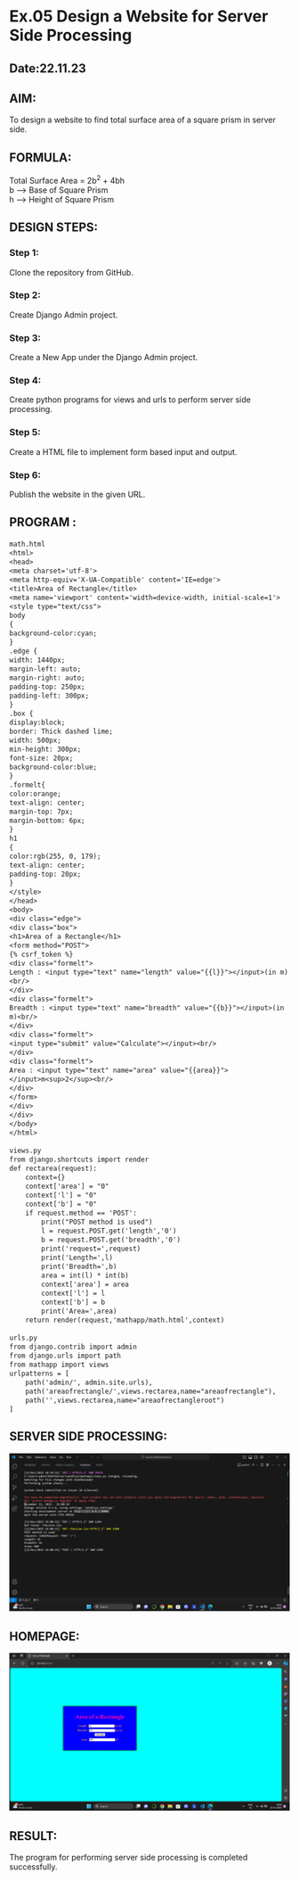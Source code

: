# Ex.05 Design a Website for Server Side Processing
## Date:22.11.23

## AIM:
To design a website to find total surface area of a square prism in server side.

## FORMULA:
Total Surface Area = 2b<sup>2</sup> + 4bh
<br>b --> Base of Square Prism
<br>h --> Height of Square Prism

## DESIGN STEPS:

### Step 1:
Clone the repository from GitHub.

### Step 2:
Create Django Admin project.

### Step 3:
Create a New App under the Django Admin project.

### Step 4:
Create python programs for views and urls to perform server side processing.

### Step 5:
Create a HTML file to implement form based input and output.

### Step 6:
Publish the website in the given URL.

## PROGRAM :
```
math.html
<html>
<head>
<meta charset='utf-8'>
<meta http-equiv='X-UA-Compatible' content='IE=edge'>
<title>Area of Rectangle</title>
<meta name='viewport' content='width=device-width, initial-scale=1'>
<style type="text/css">
body 
{
background-color:cyan;
}
.edge {
width: 1440px;
margin-left: auto;
margin-right: auto;
padding-top: 250px;
padding-left: 300px;
}
.box {
display:block;
border: Thick dashed lime;
width: 500px;
min-height: 300px;
font-size: 20px;
background-color:blue;
}
.formelt{
color:orange;
text-align: center;
margin-top: 7px;
margin-bottom: 6px;
}
h1
{
color:rgb(255, 0, 179);
text-align: center;
padding-top: 20px;
}
</style>
</head>
<body>
<div class="edge">
<div class="box">
<h1>Area of a Rectangle</h1>
<form method="POST">
{% csrf_token %}
<div class="formelt">
Length : <input type="text" name="length" value="{{l}}"></input>(in m)<br/>
</div>
<div class="formelt">
Breadth : <input type="text" name="breadth" value="{{b}}"></input>(in m)<br/>
</div>
<div class="formelt">
<input type="submit" value="Calculate"></input><br/>
</div>
<div class="formelt">
Area : <input type="text" name="area" value="{{area}}"></input>m<sup>2</sup><br/>
</div>
</form>
</div>
</div>
</body>
</html>

views.py
from django.shortcuts import render
def rectarea(request):
    context={}
    context['area'] = "0"
    context['l'] = "0"
    context['b'] = "0"
    if request.method == 'POST':
        print("POST method is used")
        l = request.POST.get('length','0')
        b = request.POST.get('breadth','0')
        print('request=',request)
        print('Length=',l)
        print('Breadth=',b)
        area = int(l) * int(b)
        context['area'] = area
        context['l'] = l
        context['b'] = b
        print('Area=',area)
    return render(request,'mathapp/math.html',context)

urls.py
from django.contrib import admin
from django.urls import path
from mathapp import views
urlpatterns = [
    path('admin/', admin.site.urls),
    path('areaofrectangle/',views.rectarea,name="areaofrectangle"),
    path('',views.rectarea,name="areaofrectangleroot")
]

```

## SERVER SIDE PROCESSING:
![Alt text](<Screenshot (51).png>)

## HOMEPAGE:
![Alt text](<Screenshot (50).png>)

## RESULT:
The program for performing server side processing is completed successfully.

